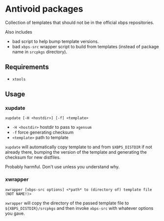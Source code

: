 # Antivoid packages

Collection of templates that should not be in the official xbps repositories.

Also includes
- bad script to help bump template versions.
- bad `xbps-src` wrapper script to build from templates (instead of package name in `srcpkgs` directory).

## Requirements

- `xtools`

## Usage

### xupdate

```
xupdate [-H <hostdir>] [-f] <template>
```

- `-H <hostdir>` hostdir to pass to `xgensum`
- `-f` force generating checksum
- `<template>` path to template

`xupdate` will automatically copy template to and from `$XBPS_DISTDIR` if not already there, bumping the version of the template and generating the checksum for new distfiles.

Probably harmful. Don't use unless you understand why.

### xwrapper

```
xwrapper [xbps-src options] <*path* to (directory of) template file (NOT NAME!)>
```

`xwrapper` will copy the directory of the passed template file to `${XBPS_DISTDIR}/srcpkgs` and then invoke `xbps-src` with whatever options you gave.
